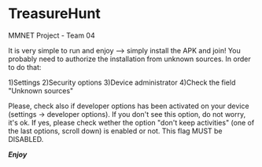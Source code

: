 # TreasureHunt
MMNET Project - Team 04

It is very simple to run and enjoy --> simply install the APK and join!
You probably need to authorize the installation from unknown sources.
In order to do that:

1)Settings
2)Security options
3)Device administrator
4)Check the field "Unknown sources"

Please, check also if developer options has been activated on your device (settings -> developer options). If you don't see this option, do not worry, it's ok. If yes, please check wether the option "don't keep activities" (one of the last options, scroll down) is enabled or not. This flag MUST be DISABLED.

***Enjoy***
